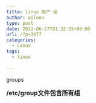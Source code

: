 ```yaml
---
title: linux 用户 组
author: wiloon
type: post
date: 2012-06-27T01:32:15+00:00
url: /?p=3677
categories:
  - Linux
tags:
  - linux

---
```

groups

**<span style="font-size: medium;">/etc/group文件包含所有组**